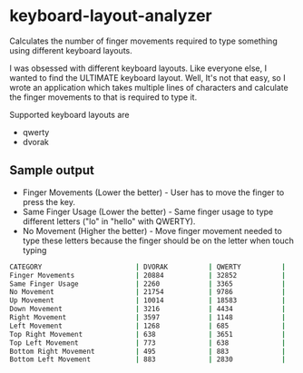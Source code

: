# keyboard-layout-analyzer

Calculates the number of finger movements required to type something using
different keyboard layouts.

I was obsessed with different keyboard layouts. Like everyone else, I wanted to
find the ULTIMATE keyboard layout. Well, It's not that easy, so I wrote an
application which takes multiple lines of characters and calculate the finger
movements to that is required to type it.

Supported keyboard layouts are

* qwerty
* dvorak

## Sample output

* Finger Movements (Lower the better) - User has to move the finger to press the
  key.
* Same Finger Usage (Lower the better) - Same finger usage to type different
  letters ("lo" in "hello" with QWERTY).
* No Movement (Higher the better) - Move finger movement needed to type these
  letters because the finger should be on the letter when touch typing

```bash
CATEGORY                       | DVORAK          | QWERTY          |
Finger Movements               | 20884           | 32852           |
Same Finger Usage              | 2260            | 3365            |
No Movement                    | 21754           | 9786            |
Up Movement                    | 10014           | 18583           |
Down Movement                  | 3216            | 4434            |
Right Movement                 | 3597            | 1148            |
Left Movement                  | 1268            | 685             |
Top Right Movement             | 638             | 3651            |
Top Left Movement              | 773             | 638             |
Bottom Right Movement          | 495             | 883             |
Bottom Left Movement           | 883             | 2830            |
```
